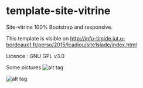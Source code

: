 # template-site-vitrine
Site-vitrine 100% Bootstrap and responsive.

This template is visible on http://info-timide.iut.u-bordeaux1.fr/perso/2015/lcadiou/site1slade/index.html

Licence : GNU GPL v3.0

Some pictures
![alt tag](http://www.laurencadiou.me/wp-content/uploads/2015/10/site-vitrine2.png "Homepage")

![alt tag](http://www.laurencadiou.me/wp-content/uploads/2015/10/site-vitrine3.png "Contact page")
